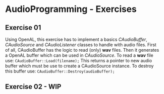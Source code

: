 # AudioProgramming - Exercises
## Exercise 01
Using OpenAL, this exercise has to implement a basics _CAudioBuffer_, _CAudioSource_ and _CAudioListener_ classes to handle with audio files.
First of all, CAudioBuffer has the logic to read (only) **wav** files. Then it generates a OpenAL buffer which can be used in _CAudioSource_. To read a **wav** file use:
``
CAudioBuffer::Load(filename);
``
This returns a pointer to new audio buffer which must be use to create a CAudioSource instance. To destroy this buffer use:
``
CAudioBuffer::Destroy(audioBuffer);
``
## Exercise 02 - WIP
